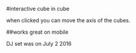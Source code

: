 #interactive cube in cube

when clicked you can move the axis of the cubes. 

##works great on mobile

DJ set was on July 2 2016

